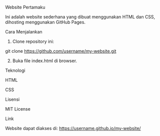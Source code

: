 Website Pertamaku

Ini adalah website sederhana yang dibuat menggunakan HTML dan CSS, dihosting menggunakan GitHub Pages.

Cara Menjalankan

1. Clone repository ini:



git clone https://github.com/username/my-website.git

2. Buka file index.html di browser.



Teknologi

HTML

CSS


Lisensi

MIT License

Link

Website dapat diakses di: https://username.github.io/my-website/

